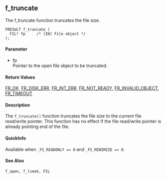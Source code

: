 ## f\_truncate

The f\_truncate function truncates the file size.

    FRESULT f_truncate (
      FIL* fp     /* [IN] File object */
    );

#### Parameter

  - fp  
    Pointer to the open file object to be truncated.

#### Return Values

[FR\_OK](rc.md#ok), [FR\_DISK\_ERR](rc.md#de),
[FR\_INT\_ERR](rc.md#ie), [FR\_NOT\_READY](rc.md#nr),
[FR\_INVALID\_OBJECT](rc.md#io), [FR\_TIMEOUT](rc.md#tm)

#### Description

The `f_truncate()` function truncates the file size to the current file
read/write pointer. This function has no effect if the file read/write
pointer is already pointing end of the file.

#### QuickInfo

Available when `_FS_READONLY == 0` and `_FS_MINIMIZE == 0`.

#### See Also

`f_open, f_lseek, FIL`
